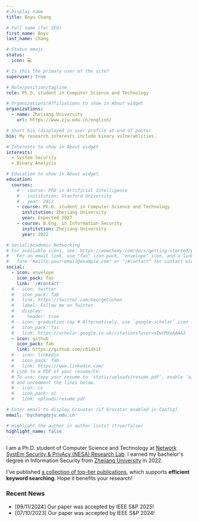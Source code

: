 ```yaml
---
# Display name
title: Boyu Chang

# Full name (for SEO)
first_name: Boyu
last_name: Chang

# Status emoji
status:
  icon: 💻

# Is this the primary user of the site?
superuser: true

# Role/position/tagline
role: Ph.D. student in Computer Science and Technology

# Organizations/Affiliations to show in About widget
organizations:
  - name: Zhejiang University
    url: https://www.zju.edu.cn/english/

# Short bio (displayed in user profile at end of posts)
bio: My research interests include binary vulnerablities.

# Interests to show in About widget
interests:
  - System Security
  - Binary Analysis

# Education to show in About widget
education:
  courses:
    # - course: PhD in Artificial Intelligence
    #   institution: Stanford University
    #   year: 2012
    - course: Ph.D. student in Computer Science and Technology 
      institution: Zhejiang University
      year: Expected 2027
    - course: B.Eng. in Information Security
      institution: Zhejiang University
      year: 2022

# Social/Academic Networking
# For available icons, see: https://wowchemy.com/docs/getting-started/page-builder/#icons
#   For an email link, use "fas" icon pack, "envelope" icon, and a link in the
#   form "mailto:your-email@example.com" or "/#contact" for contact widget.
social:
  - icon: envelope
    icon_pack: fas
    link: '/#contact'
  # - icon: twitter
  #   icon_pack: fab
  #   link: https://twitter.com/GeorgeCushen
  #   label: Follow me on Twitter
  #   display:
  #     header: true
  # - icon: graduation-cap # Alternatively, use `google-scholar` icon from `ai` icon pack
  #   icon_pack: fas
  #   link: https://scholar.google.co.uk/citations?user=sIwtMXoAAAAJ
  - icon: github
    icon_pack: fab
    link: https://github.com/c01dkit
  # - icon: linkedin
  #   icon_pack: fab
  #   link: https://www.linkedin.com/
  # Link to a PDF of your resume/CV.
  # To use: copy your resume to `static/uploads/resume.pdf`, enable `ai` icons in `params.yaml`,
  # and uncomment the lines below.
  # - icon: cv
  #   icon_pack: ai
  #   link: uploads/resume.pdf

# Enter email to display Gravatar (if Gravatar enabled in Config)
email: 'bychang@zju.edu.cn'

# Highlight the author in author lists? (true/false)
highlight_name: false
---
```


I am a Ph.D. student of Computer Science and Technology at [Network SystEm Security & PrivAcy (NESA) Research Lab](https://nesa.zju.edu.cn/). I earned my bachelor&#39;s degree in Information Security from [Zhejiang University](https://www.zju.edu.cn/english/) in 2022.

I&#39;ve published [a collection of top-tier publications](https://sec.c01dkit.com/), which supports **efficient keyword searching**. Hope it benefits your research!

### Recent News
* [09/11/2024] Our paper was accepted by IEEE S&P 2025!
* [07/10/2023] Our paper was accepted by IEEE S&P 2024!